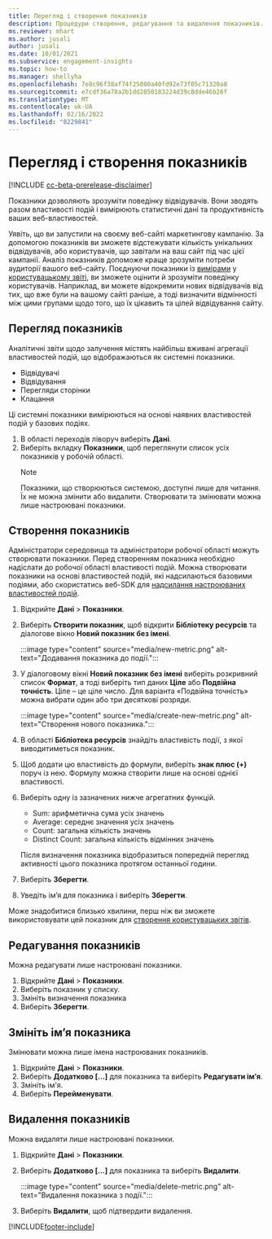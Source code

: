 ```yaml
---
title: Перегляд і створення показників
description: Процедури створення, редагування та видалення показників.
ms.reviewer: mhart
ms.author: jusali
author: jusali
ms.date: 10/01/2021
ms.subservice: engagement-insights
ms.topic: how-to
ms.manager: shellyha
ms.openlocfilehash: 7e8c96f38af74f25080a40fd92e73f05c71320a8
ms.sourcegitcommit: e7cdf36a78a2b1dd2850183224d39c8dde46b26f
ms.translationtype: MT
ms.contentlocale: uk-UA
ms.lasthandoff: 02/16/2022
ms.locfileid: "8229841"
---
```

# <a name="view-and-create-metrics"></a>Перегляд і створення показників

[!INCLUDE [cc-beta-prerelease-disclaimer](includes/cc-beta-prerelease-disclaimer.md)]

Показники дозволяють зрозуміти поведінку відвідувачів. Вони зводять разом властивості подій і вимірюють статистичні дані та продуктивність ваших веб-властивостей.  

Уявіть, що ви запустили на своєму веб-сайті маркетингову кампанію. За допомогою показників ви зможете відстежувати кількість унікальних відвідувачів, або користувачів, що завітали на ваш сайт під час цієї кампанії. Аналіз показників допоможе краще зрозуміти потреби аудиторії вашого веб-сайту. Поєднуючи показники із [вимірами](dimensions.md) у [користувацькому звіті](custom-reports.md), ви зможете оцінити й зрозуміти поведінку користувачів. Наприклад, ви можете відокремити нових відвідувачів від тих, що вже були на вашому сайті раніше, а тоді визначити відмінності між цими групами щодо того, що їх цікавить та цілей відвідування сайту.

## <a name="view-metrics"></a>Перегляд показників

Аналітичні звіти щодо залучення містять найбільш вживані агрегації властивостей подій, що відображаються як системні показники. 

- Відвідувачі
- Відвідування
- Перегляди сторінки
- Клацання

Ці системні показники вимірюються на основі наявних властивостей подій у базових подіях.

1. В області переходів ліворуч виберіть **Дані**. 
1. Виберіть вкладку **Показники**, щоб переглянути список усіх показників у робочій області. 
   > [!NOTE]
   > Показники, що створюються системою, доступні лише для читання. Їх не можна змінити або видалити. Створювати та змінювати можна лише настроювані показники.

## <a name="create-a-metric"></a>Створення показників

Адміністратори середовища та адміністратори робочої області можуть створювати показники. Перед створенням показника необхідно надіслати до робочої області властивості подій. Можна створювати показники на основі властивостей подій, які надсилаються базовими подіями, або скористатись веб-SDK для [надсилання настроюваних властивостей подій](advanced-SDK-implementation.md).

1. Відкрийте **Дані** > **Показники**.
1. Виберіть **Створити показник**, щоб відкрити **Бібліотеку ресурсів** та діалогове вікно **Новий показник без імені**.

   :::image type="content" source="media/new-metric.png" alt-text="Додавання показника до події.":::

1. У діалоговому вікні **Новий показник без імені** виберіть розкривний список **Формат**, а тоді виберіть тип даних **Ціле** або **Подвійна точність**. Ціле – це ціле число. Для варіанта «Подвійна точність» можна вибрати один або три десяткові розряди.

   :::image type="content" source="media/create-new-metric.png" alt-text="Створення нового показника.":::
   
5. В області **Бібліотека ресурсів** знайдіть властивість події, з якої виводитиметься показник.
6. Щоб додати цю властивість до формули, виберіть **знак плюс (+)** поруч із нею. Формулу можна створити лише на основі однієї властивості. 
7. Виберіть одну із зазначених нижче агрегатних функцій. 

   - Sum: арифметична сума усіх значень 
   - Average: середнє значення усіх значень
   - Count: загальна кількість значень
   - Distinct Count: загальна кількість відмінних значень

   Після визначення показника відобразиться попередній перегляд активності цього показника протягом останньої години.

1. Виберіть **Зберегти**. 
1. Уведіть ім’я для показника і виберіть **Зберегти**.

Може знадобитися близько хвилини, перш ніж ви зможете використовувати цей показник для [створення користувацьких звітів](custom-reports.md).

## <a name="edit-a-metric"></a>Редагування показників

Можна редагувати лише настроювані показники.

1. Відкрийте **Дані** > **Показники**.
1. Виберіть показник у списку.
1. Змініть визначення показника
1. Виберіть **Зберегти**.

## <a name="change-the-name-of-a-metric"></a>Змініть ім’я показника

Змінювати можна лише імена настроюваних показників.

1. Відкрийте **Дані** > **Показники**.
1. Виберіть **Додатково [...]** для показника та виберіть **Редагувати ім’я**.
1. Змініть ім'я. 
1. Виберіть **Перейменувати**.

## <a name="delete-a-metric"></a>Видалення показників

Можна видаляти лише настроювані показники.

1. Відкрийте **Дані** > **Показники**.
1. Виберіть **Додатково [...]** для показника та виберіть **Видалити**.

   :::image type="content" source="media/delete-metric.png" alt-text="Видалення показника з події.":::

1. Виберіть **Видалити**, щоб підтвердити видалення.



[!INCLUDE[footer-include](../includes/footer-banner.md)]
